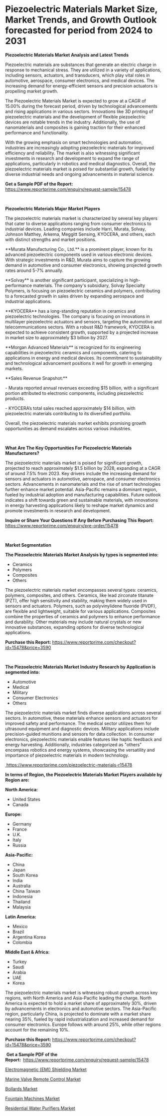 <p><h1>Piezoelectric Materials Market Size, Market Trends, and Growth Outlook forecasted for period from 2024 to 2031</h1></p><p><strong>Piezoelectric Materials Market Analysis and Latest Trends</strong></p>
<p><p>Piezoelectric materials are substances that generate an electric charge in response to mechanical stress. They are utilized in a variety of applications, including sensors, actuators, and transducers, which play vital roles in automotive, aerospace, consumer electronics, and medical devices. The increasing demand for energy-efficient sensors and precision actuators is propelling market growth. </p><p>The Piezoelectric Materials Market is expected to grow at a CAGR of 15.00% during the forecast period, driven by technological advancements and rising applications in various sectors. Innovations like 3D printing of piezoelectric materials and the development of flexible piezoelectric devices are notable trends in the industry. Additionally, the use of nanomaterials and composites is gaining traction for their enhanced performance and functionality. </p><p>With the growing emphasis on smart technologies and automation, industries are increasingly adopting piezoelectric materials for improved efficiency and reliability. The market is also witnessing significant investments in research and development to expand the range of applications, particularly in robotics and medical diagnostics. Overall, the piezoelectric materials market is poised for substantial growth, fueled by diverse industrial needs and ongoing advancements in material science.</p></p>
<p><strong>Get a Sample PDF of the Report:&nbsp;</strong> <a href="https://www.reportprime.com/enquiry/request-sample/15478?utm_campaign=1278&utm_medium=2&utm_source=Github&utm_content=ia&utm_term=02102024&utm_id=piezoelectric-materials">https://www.reportprime.com/enquiry/request-sample/15478</a></p>
<p>&nbsp;</p>
<p><strong>Piezoelectric Materials Major Market Players</strong></p>
<p><p>The piezoelectric materials market is characterized by several key players that cater to diverse applications ranging from consumer electronics to industrial devices. Leading companies include Harri, Murata, Solvay, Johnson Matthey, Arkema, Meggitt Sensing, KYOCERA, and others, each with distinct strengths and market positions.</p><p>**Murata Manufacturing Co., Ltd.** is a prominent player, known for its advanced piezoelectric components used in various electronic devices. With strategic investments in R&D, Murata aims to capture the growing demand in automotive and consumer electronics, showing projected growth rates around 5-7% annually.</p><p>**Solvay** is another significant participant, specializing in high-performance materials. The company's subsidiary, Solvay Specialty Polymers, is focusing on piezoelectric ceramics and polymers, contributing to a forecasted growth in sales driven by expanding aerospace and industrial applications.</p><p>**KYOCERA** has a long-standing reputation in ceramics and piezoelectric technologies. The company is focusing on innovations in multilayer piezoelectric actuators and sensors, targeting the automotive and telecommunications sectors. With a robust R&D framework, KYOCERA is expected to achieve consistent growth, supported by a projected increase in market size to approximately $3 billion by 2027.</p><p>**Morgan Advanced Materials** is recognized for its engineering capabilities in piezoelectric ceramics and components, catering to applications in energy and medical devices. Its commitment to sustainability and technological advancement positions it well for growth in emerging markets.</p><p>**Sales Revenue Snapshot:**</p><p>- Murata reported annual revenues exceeding $15 billion, with a significant portion attributed to electronic components, including piezoelectric products.</p><p>- KYOCERA’s total sales reached approximately $14 billion, with piezoelectric materials contributing to its diversified portfolio.</p><p>Overall, the piezoelectric materials market exhibits promising growth opportunities as demand escalates across various industries.</p></p>
<p>&nbsp;</p>
<p><strong>What Are The Key Opportunities For Piezoelectric Materials Manufacturers?</strong></p>
<p><p>The piezoelectric materials market is poised for significant growth, projected to reach approximately $1.5 billion by 2028, expanding at a CAGR of around 7.5% from 2023. Key drivers include the increasing demand for sensors and actuators in automotive, aerospace, and consumer electronics sectors. Advancements in nanomaterials and the rise of smart technologies further enhance market potential. Asia-Pacific remains a dominant region, fueled by industrial adoption and manufacturing capabilities. Future outlook indicates a shift towards green and sustainable materials, with innovations in energy harvesting applications likely to reshape market dynamics and promote investments in research and development.</p></p>
<p><strong>Inquire or Share Your Questions If Any Before Purchasing This Report:</strong> <a href="https://www.reportprime.com/enquiry/pre-order/15478?utm_campaign=1278&utm_medium=2&utm_source=Github&utm_content=ia&utm_term=02102024&utm_id=piezoelectric-materials">https://www.reportprime.com/enquiry/pre-order/15478</a></p>
<p>&nbsp;</p>
<p><strong>Market Segmentation</strong></p>
<p><strong>The Piezoelectric Materials Market Analysis by types is segmented into:</strong></p>
<p><ul><li>Ceramics</li><li>Polymers</li><li>Composites</li><li>Others</li></ul></p>
<p><p>The piezoelectric materials market encompasses several types: ceramics, polymers, composites, and others. Ceramics, like lead zirconate titanate (PZT), offer high sensitivity and stability, making them widely used in sensors and actuators. Polymers, such as polyvinylidene fluoride (PVDF), are flexible and lightweight, suitable for various applications. Composites combine the properties of ceramics and polymers to enhance performance and durability. Other materials may include natural crystals or new innovative substances, expanding options for diverse technological applications.</p></p>
<p><strong>Purchase this Report:&nbsp;</strong><a href="https://www.reportprime.com/checkout?id=15478&price=3590&utm_campaign=1278&utm_medium=2&utm_source=Github&utm_content=ia&utm_term=02102024&utm_id=piezoelectric-materials">https://www.reportprime.com/checkout?id=15478&price=3590</a></p>
<p>&nbsp;</p>
<p><strong>The Piezoelectric Materials Market Industry Research by Application is segmented into:</strong></p>
<p><ul><li>Automotive</li><li>Medical</li><li>Military</li><li>Consumer Electronics</li><li>Others</li></ul></p>
<p><p>The piezoelectric materials market finds diverse applications across several sectors. In automotive, these materials enhance sensors and actuators for improved safety and performance. The medical sector utilizes them for ultrasound equipment and diagnostic devices. Military applications include precision-guided munitions and sensors for data collection. In consumer electronics, piezoelectric materials enable features like haptic feedback and energy harvesting. Additionally, industries categorized as "others" encompass robotics and energy systems, showcasing the versatility and importance of piezoelectric materials in modern technology.</p></p>
<p><a href="https://www.reportprime.com/piezoelectric-materials-r15478?utm_campaign=1278&utm_medium=2&utm_source=Github&utm_content=ia&utm_term=02102024&utm_id=piezoelectric-materials">&nbsp;https://www.reportprime.com/piezoelectric-materials-r15478</a></p>
<p><strong>In terms of Region, the Piezoelectric Materials Market Players available by Region are:</strong></p>
<p>
    <p> <strong> North America: </strong>
        <ul>
            <li>United States</li>
            <li>Canada</li>
        </ul>
        </p> 
    <p> <strong> Europe: </strong>
        <ul>
            <li>Germany</li>
            <li>France</li>
            <li>U.K.</li>
            <li>Italy</li>
            <li>Russia</li>
        </ul>
        </p> 
    <p> <strong> Asia-Pacific: </strong>
        <ul>
            <li>China</li>
            <li>Japan</li>
            <li>South Korea</li>
            <li>India</li>
            <li>Australia</li>
            <li>China Taiwan</li>
            <li>Indonesia</li>
            <li>Thailand</li>
            <li>Malaysia</li>
        </ul>
        </p> 
    <p> <strong> Latin America: </strong>
        <ul>
            <li>Mexico</li>
            <li>Brazil</li>
            <li>Argentina Korea</li>
            <li>Colombia</li>
        </ul>
        </p> 
    <p> <strong> Middle East & Africa: </strong>
        <ul>
            <li>Turkey</li>
            <li>Saudi</li>
            <li>Arabia</li>
            <li>UAE</li>
            <li>Korea</li>
        </ul>
    </p>
    </p>
<p><p>The piezoelectric materials market is witnessing robust growth across key regions, with North America and Asia-Pacific leading the charge. North America is expected to hold a market share of approximately 30%, driven by advancements in electronics and automotive sectors. The Asia-Pacific region, particularly China, is projected to dominate with a market share nearing 35%, fueled by rapid industrialization and increased demand for consumer electronics. Europe follows with around 25%, while other regions account for the remaining 10%.</p></p>
<p><strong>Purchase this Report: </strong><a href="https://www.reportprime.com/checkout?id=15478&price=3590&utm_campaign=1278&utm_medium=2&utm_source=Github&utm_content=ia&utm_term=02102024&utm_id=piezoelectric-materials">https://www.reportprime.com/checkout?id=15478&price=3590</a></p>
<p>&nbsp;<strong>Get a Sample PDF of the Report:&nbsp;&nbsp;</strong><a href="https://www.reportprime.com/enquiry/request-sample/15478?utm_campaign=1278&utm_medium=2&utm_source=Github&utm_content=ia&utm_term=02102024&utm_id=piezoelectric-materials">https://www.reportprime.com/enquiry/request-sample/15478</a></p>
<p><strong></strong></p>
<p><p><a href="https://issuu.com/reportprime-2/docs/electromagnetic-emi-shielding-marke_77c6b082ed3bd5?utm_campaign=1278&utm_medium=2&utm_source=Github&utm_content=ia&utm_term=02102024&utm_id=piezoelectric-materials">Electromagnetic (EMI) Shielding Market</a></p><p><a href="https://issuu.com/reportprime-2/docs/marine-valve-remote-control-market-_e33cc28aa264bf?utm_campaign=1278&utm_medium=2&utm_source=Github&utm_content=ia&utm_term=02102024&utm_id=piezoelectric-materials">Marine Valve Remote Control Market</a></p><p><a href="https://www.linkedin.com/pulse/future-insights-bollards-market-trends-regional-analysis-year-anscc?utm_campaign=1278&utm_medium=2&utm_source=Github&utm_content=ia&utm_term=02102024&utm_id=piezoelectric-materials">Bollards Market</a></p><p><a href="https://www.linkedin.com/pulse/fountain-machines-market-forecasts-trends-impact-analysis-2024-0wh3c?utm_campaign=1278&utm_medium=2&utm_source=Github&utm_content=ia&utm_term=02102024&utm_id=piezoelectric-materials">Fountain Machines Market</a></p><p><a href="https://www.linkedin.com/pulse/charting-future-comprehensive-analysis-global-residential-iua0c?utm_campaign=1278&utm_medium=2&utm_source=Github&utm_content=ia&utm_term=02102024&utm_id=piezoelectric-materials">Residential Water Purifiers Market</a></p></p>